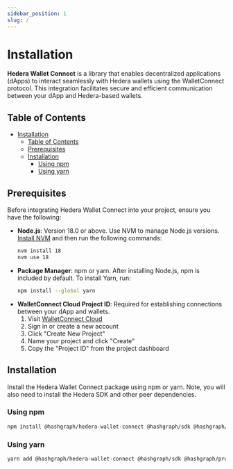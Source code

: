 ```yaml
---
sidebar_position: 1
slug: /
---
```


# Installation

**Hedera Wallet Connect** is a library that enables decentralized applications (dApps) to interact seamlessly with Hedera wallets using the WalletConnect protocol. This integration facilitates secure and efficient communication between your dApp and Hedera-based wallets.

## Table of Contents

- [Installation](#installation)
  - [Table of Contents](#table-of-contents)
  - [Prerequisites](#prerequisites)
  - [Installation](#installation-1)
    - [Using npm](#using-npm)
    - [Using yarn](#using-yarn)

## Prerequisites

Before integrating Hedera Wallet Connect into your project, ensure you have the following:

- **Node.js**: Version 18.0 or above. Use NVM to manage Node.js versions. [Install NVM](https://github.com/nvm-sh/nvm#installing-and-updating) and then run the following commands:
  ```bash
  nvm install 18
  nvm use 18
  ```
- **Package Manager**: npm or yarn. After installing Node.js, npm is included by default. To install Yarn, run:
  ```bash
  npm install --global yarn
  ```
- **WalletConnect Cloud Project ID**: Required for establishing connections between your dApp and wallets.
  1. Visit [WalletConnect Cloud](https://cloud.walletconnect.com)
  2. Sign in or create a new account
  3. Click "Create New Project"
  4. Name your project and click "Create"
  5. Copy the "Project ID" from the project dashboard

## Installation

Install the Hedera Wallet Connect package using npm or yarn. Note, you will also need to install the Hedera SDK and other peer dependencies.

### Using npm

```bash
npm install @hashgraph/hedera-wallet-connect @hashgraph/sdk @hashgraph/proto @hashgraph/hedera-wallet-connect @walletconnect/modal @walletconnect/qrcode-modal @walletconnect/utils  @walletconnect/modal-core
```

### Using yarn

```bash
yarn add @hashgraph/hedera-wallet-connect @hashgraph/sdk @hashgraph/proto @hashgraph/hedera-wallet-connect @walletconnect/modal @walletconnect/qrcode-modal @walletconnect/utils  @walletconnect/modal-core
```
